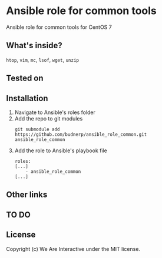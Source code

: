 # Ansible role for common tools
Ansible role for common tools for CentOS 7

## What's inside?
`htop`, `vim`, `mc`, `lsof`, `wget`, `unzip`
    
## Tested on

## Installation
1. Navigate to Ansible's roles folder
2. Add the repo to git modules
    ```
    git submodule add https://github.com/budnerp/ansible_role_common.git ansible_role_common
    ```
3. Add the role to Ansible's playbook file
    ```    
    roles:
    [...]
        - ansible_role_common
    [...]
    ```

## Other links

## TO DO

## License
Copyright (c) We Are Interactive under the MIT license.